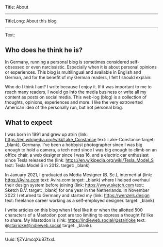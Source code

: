 Title: About

----

TitleLong: About this blog

----

Text:

## Who does he think he is?
In Germany, running a personal blog is sometimes considered self-obsessed or even narcissistic. Especially when it is about personal opinions or experiences. This blog is multilingual and available in English and German, and for the benefit of my German readers, I felt I should explain:

Who do I think I am? I write because I enjoy it. If it was important to me to reach many readers, I would go into the media business or write all my content as posts on social media. This web-log (blog) is a collection of thoughts, opinions, experiences and more. I like the very extroverted American idea of the personally run, but not personal blog.

## What to expect
I was born in 1991 and grew up at/in (link: https://en.wikipedia.org/wiki/Lake_Constance text: Lake-Constance target: _blank), Germany. I've been a hobbyist photographer since I was big enough to hold a camera, a tech nerd since I was big enough to climb on an office chair, a web designer since I was 16, and a electric car enthusiast since Tesla released the (link: https://en.wikipedia.org/wiki/Tesla_Model_S text: Tesla Model S in 2012. target: _blank)

In January 2021, I graduated as Media Mesigner (B. Sc.), interned at (link: https://Avira.com text: Avira.com target: _blank) where I helped overhaul their design system before joining (link: https://www.sketch.com text: Sketch B.V. target: _blank) for one year in the Netherlands. In November 2022 I returned to Germany and started my (link: https://wenzels.design text: freelance career working as a self-employed designer. target: _blank)

I write articles on this blog when I feel like it or when the allotted 500 characters of a Mastodon post are too limiting to express a thought I’d like to share. My Mastodon is (link: https://indieweb.social/@stairjoke text: @stairjoke@indieweb.social target: _blank).

----

Uuid: fjZYJmcqXuBZfxxL